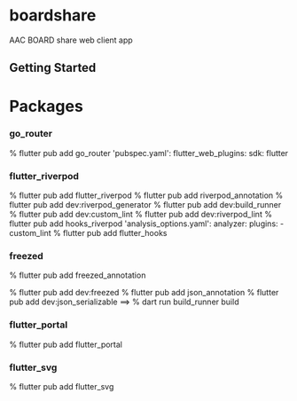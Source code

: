 # boardshare

AAC BOARD share web client app

## Getting Started


# Packages

### go_router
% flutter pub add go_router
'pubspec.yaml':
    flutter_web_plugins:
      sdk: flutter

### flutter_riverpod
% flutter pub add flutter_riverpod
% flutter pub add riverpod_annotation
% flutter pub add dev:riverpod_generator
% flutter pub add dev:build_runner
% flutter pub add dev:custom_lint
% flutter pub add dev:riverpod_lint
% flutter pub add hooks_riverpod
'analysis_options.yaml':
    analyzer:
      plugins:
        - custom_lint
% flutter pub add flutter_hooks

### freezed
% flutter pub add freezed_annotation

[//]: # (% flutter pub add dev:build_runner)
% flutter pub add dev:freezed
% flutter pub add json_annotation
% flutter pub add dev:json_serializable
==> % dart run build_runner build

### flutter_portal
% flutter pub add flutter_portal

### flutter_svg
% flutter pub add flutter_svg

